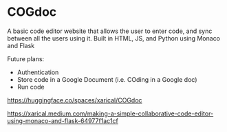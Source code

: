 # COGdoc
A basic code editor website that allows the user to enter code, and sync between all the users using it. Built in HTML, JS, and Python using Monaco and Flask

Future plans:
- Authentication
- Store code in a Google Document (i.e. COding in a Google doc)
- Run code

https://huggingface.co/spaces/xarical/COGdoc

https://xarical.medium.com/making-a-simple-collaborative-code-editor-using-monaco-and-flask-64977f1ac1cf
